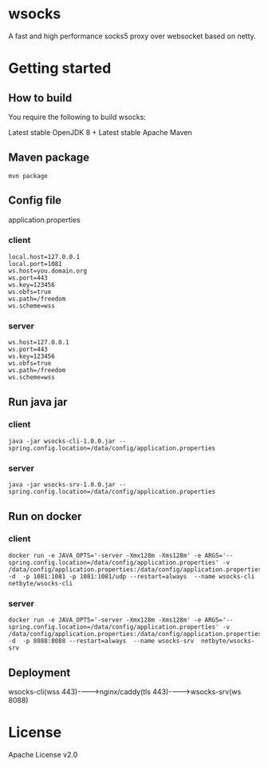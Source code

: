 # wsocks 
A fast and high performance socks5 proxy over websocket based on netty.

# Getting started
## How to build
You require the following to build wsocks:

Latest stable OpenJDK 8 +
Latest stable Apache Maven

## Maven package
```
mvn package
```
## Config file
application.properties  

### client
```
local.host=127.0.0.1
local.port=1081
ws.host=you.domain.org
ws.port=443
ws.key=123456
ws.obfs=true
ws.path=/freedom
ws.scheme=wss
```

### server
```
ws.host=127.0.0.1
ws.port=443
ws.key=123456
ws.obfs=true
ws.path=/freedom
ws.scheme=wss
```

## Run java jar
### client
```
java -jar wsocks-cli-1.0.0.jar --spring.config.location=/data/config/application.properties
```
### server
```
java -jar wsocks-srv-1.0.0.jar --spring.config.location=/data/config/application.properties
```
## Run on docker

### client
```
docker run -e JAVA_OPTS='-server -Xmx128m -Xms128m' -e ARGS='--spring.config.location=/data/config/application.properties' -v /data/config/application.properties:/data/config/application.properties -d  -p 1081:1081 -p 1081:1081/udp --restart=always  --name wsocks-cli  netbyte/wsocks-cli
```

### server
```
docker run -e JAVA_OPTS='-server -Xmx128m -Xms128m' -e ARGS='--spring.config.location=/data/config/application.properties' -v /data/config/application.properties:/data/config/application.properties -d  -p 8088:8088 --restart=always  --name wsocks-srv  netbyte/wsocks-srv
```

## Deployment
wsocks-cli(wss 443)---->nginx/caddy(tls 443)---->wsocks-srv(ws 8088)

# License
Apache License v2.0
